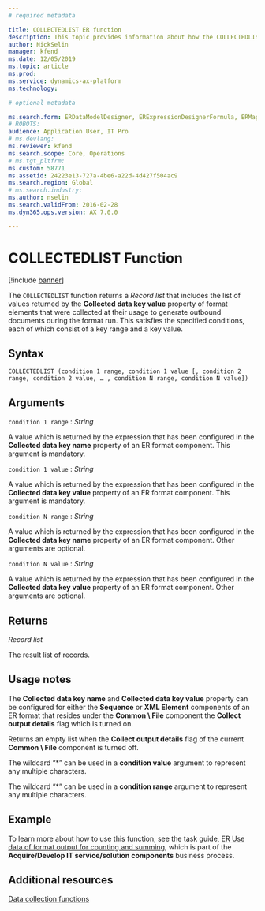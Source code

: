 ```yaml
---
# required metadata

title: COLLECTEDLIST ER function
description: This topic provides information about how the COLLECTEDLIST ER function is used.
author: NickSelin
manager: kfend
ms.date: 12/05/2019
ms.topic: article
ms.prod: 
ms.service: dynamics-ax-platform
ms.technology: 

# optional metadata

ms.search.form: ERDataModelDesigner, ERExpressionDesignerFormula, ERMappedFormatDesigner, ERModelMappingDesigner
# ROBOTS: 
audience: Application User, IT Pro
# ms.devlang: 
ms.reviewer: kfend
ms.search.scope: Core, Operations
# ms.tgt_pltfrm: 
ms.custom: 58771
ms.assetid: 24223e13-727a-4be6-a22d-4d427f504ac9
ms.search.region: Global
# ms.search.industry: 
ms.author: nselin
ms.search.validFrom: 2016-02-28
ms.dyn365.ops.version: AX 7.0.0

---
```


# <a name="COLLECTEDLIST">COLLECTEDLIST Function</a>

[!include [banner](../includes/banner.md)]

The `COLLECTEDLIST` function returns a *Record list* that includes the list of values returned by the **Collected data key value** property of format elements that were collected at their usage to generate outbound documents during the format run. This satisfies the specified conditions, each of which consist of a key range and a key value.

## Syntax

```
COLLECTEDLIST (condition 1 range, condition 1 value [, condition 2 range, condition 2 value, … , condition N range, condition N value])
```

## Arguments

`condition 1 range` : *String*

A value which is returned by the expression that has been configured in the **Collected data key name** property of an ER format component. This argument is mandatory.

`condition 1 value` : *String*

A value which is returned by the expression that has been configured in the **Collected data key value** property of an ER format component. This argument is mandatory.

`condition N range` : *String*

A value which is returned by the expression that has been configured in the **Collected data key name** property of an ER format component. Other arguments are optional.

`condition N value` : *String*

A value which is returned by the expression that has been configured in the **Collected data key value** property of an ER format component. Other arguments are optional.

## Returns

*Record list*

The result list of records.

## Usage notes

The **Collected data key name** and **Collected data key value** property can be configured for either the **Sequence** or **XML Element** components of an ER format that resides under the **Common \\ File** component the **Collect output
details** flag which is turned on.

Returns an empty list when the **Collect output details** flag of the current **Common \\ File** component is turned off.

The wildcard “\*” can be used in a **condition value** argument to represent any multiple characters.

The wildcard “\*” can be used in a **condition range** argument to represent any multiple characters.

## Example

To learn more about how to use this function, see the task guide, [ER Use data of format output for counting and summing](tasks/er-format-counting-summing-1.md), which is part of the **Acquire/Develop IT service/solution components** business process.

## Additional resources

[Data collection functions](er-functions-category-data-collection.md)
